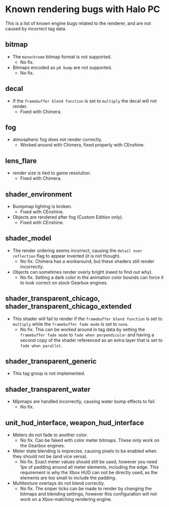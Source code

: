 # Known rendering bugs with Halo PC

This is a list of known engine bugs related to the renderer, and are not caused by incorrect tag data.

## bitmap

- The `monochrome` bitmap format is not supported.
    - No fix.
- Bitmaps encoded as `p8 bump` are not supported.
    - No fix.

## decal

- If the `framebuffer blend function` is set to `multiply` the decal will not render.
    - Fixed with Chimera.

## fog

- atmospheric fog does not render correctly.
    - Worked around with Chimera, fixed properly with CEnshine.

## lens_flare

- render size is tied to game resolution.
    - Fixed with Chimera.

## shader_environment

- Bumpmap lighting is broken.
    - Fixed with CEnshine.
- Objects are rendered after fog (Custom Edition only).
    - Fixed with CEnshine.

## shader_model

- The render ordering seems incorrect, causing the `detail over reflection` flag to appear inverted (it is not though).
    - No fix. Chimera has a workaround, but these shaders still render incorrectly.
- Objects can sometimes render overly bright (need to find out why).
    - No fix. Setting a dark color in the animation color bounds can force it to look correct on stock Gearbox engines.

## shader_transparent_chicago, shader_transparent_chicago_extended

- This shader will fail to render if the `framebuffer blend function` is set to `multiply` while the `framebuffer fade mode` is set to `none`.
    - No fix. This can be worked around in tag data by setting the `framebuffer fade mode` to `fade when perpendicular` and having a second copy of the shader referenced as an extra layer that is set to `fade when parallel`.

## shader_transparent_generic

- This tag group is not implemented.

## shader_transparent_water

- Mipmaps are handled incorrectly, causing water bump effects to fail.
    - No fix.

## unit_hud_interface, weapon_hud_interface

- Meters do not fade to another color.
    - No fix. Can be faked with color meter bitmaps. These only work on the Gearbox engines.
- Meter state blending is imprecise, causing pixels to be enabled when they should not be (and vice versa).
    - No fix. Exact meter values should still be used, however you need 1px of padding around all meter elements, including the edge. This requirement is why the Xbox HUD can not be directly used, as the elements are too small to include the padding.
- Multitexture overlays do not blend correctly.
    - No fix. The sniper ticks can be made to render by changing the bitmaps and blending settings, however this configuration will not work on a Xbox-matching rendering engine.
